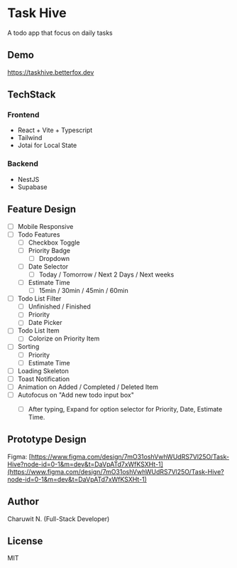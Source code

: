 # Task Hive

A todo app that focus on daily tasks

## Demo

https://taskhive.betterfox.dev

## TechStack

### Frontend

- React + Vite + Typescript
- Tailwind
- Jotai for Local State

### Backend

- NestJS
- Supabase

## Feature Design

- [ ] Mobile Responsive
- [ ] Todo Features
  - [ ] Checkbox Toggle
  - [ ] Priority Badge
    - [ ] Dropdown
  - [ ] Date Selector
    - [ ] Today / Tomorrow / Next 2 Days / Next weeks
  - [ ] Estimate Time
    - [ ] 15min / 30min / 45min / 60min
- [ ] Todo List Filter
  - [ ] Unfinished / Finished
  - [ ] Priority
  - [ ] Date Picker
- [ ] Todo List Item
  - [ ] Colorize on Priority Item
- [ ] Sorting
  - [ ] Priority
  - [ ] Estimate Time
- [ ] Loading Skeleton
- [ ] Toast Notification
- [ ] Animation on Added / Completed / Deleted Item
- [ ] Autofocus on "Add new todo input box"
  - [ ] After typing, Expand for option selector for Priority, Date, Estimate Time.


## Prototype Design

Figma: [https://www.figma.com/design/7mO31oshVwhWUdRS7Vl25O/Task-Hive?node-id=0-1&m=dev&t=DaVpATd7xWfKSXHt-1](https://www.figma.com/design/7mO31oshVwhWUdRS7Vl25O/Task-Hive?node-id=0-1&m=dev&t=DaVpATd7xWfKSXHt-1)

## Author

Charuwit N.
(Full-Stack Developer)

## License

MIT